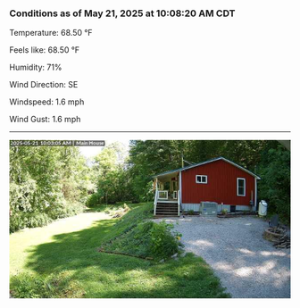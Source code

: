 ### Conditions as of May 21, 2025 at 10:08:20 AM CDT 

Temperature: 68.50 &deg;F

Feels like: 68.50 &deg;F

Humidity: 71%

Wind Direction: SE

Windspeed: 1.6 mph

Wind Gust: 1.6 mph

---

<img src="./images/latest.jpeg"/>

